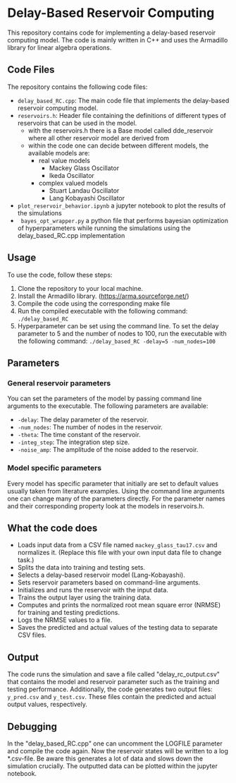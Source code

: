 # Delay-Based Reservoir Computing

This repository contains code for implementing a delay-based reservoir computing model. The code is mainly written in C++ and uses the Armadillo library for linear algebra operations.

## Code Files

The repository contains the following code files:

- `delay_based_RC.cpp`: The main code file that implements the delay-based reservoir computing model.
- `reservoirs.h`: Header file containing the definitions of different types of reservoirs that can be used in the model.
    - with the reservoirs.h there is a Base model called dde_reservoir where all other reservoir model are derived from 
    - within the code one can decide between different models, the available models are:
        - real value models
            - Mackey Glass Oscillator
            - Ikeda Oscillator
        - complex valued models
            - Stuart Landau Oscillator
            - Lang Kobayashi Oscillator    
- `plot_reservoir_behavior.ipynb` a jupyter notebook to plot the results of the simulations
- ` bayes_opt_wrapper.py` a python file that performs bayesian optimization of hyperparameters while running the simulations using the delay_based_RC.cpp implementation 

## Usage

To use the code, follow these steps:

1. Clone the repository to your local machine.
2. Install the Armadillo library. (https://arma.sourceforge.net/)
3. Compile the code using the corresponding make file
4. Run the compiled executable with the following command: `./delay_based_RC`
5. Hyperparameter can be set using the command line. To set the delay parameter to 5 and the number of nodes to 100, run the executable with the following command: `./delay_based_RC -delay=5 -num_nodes=100`

## Parameters
### General reservoir parameters
You can set the parameters of the model by passing command line arguments to the executable. The following parameters are available:

- `-delay`: The delay parameter of the reservoir.
- `-num_nodes`: The number of nodes in the reservoir.
- `-theta`: The time constant of the reservoir.
- `-integ_step`: The integration step size.
- `-noise_amp`: The amplitude of the noise added to the reservoir.

### Model specific parameters
Every model has specific parameter that initially are set to default values usually taken from literature examples. Using the command line arguments one can change many of the parameters directly. For the parameter names and their corresponding property look at the models in reservoirs.h. 

## What the code does

- Loads input data from a CSV file named `mackey_glass_tau17.csv` and normalizes it. (Replace this file with your own input data file to change task.)
- Splits the data into training and testing sets.
- Selects a delay-based reservoir model (Lang-Kobayashi).
- Sets reservoir parameters based on command-line arguments.
- Initializes and runs the reservoir with the input data.
- Trains the output layer using the training data.
- Computes and prints the normalized root mean square error (NRMSE) for training and testing predictions.
- Logs the NRMSE values to a file.
- Saves the predicted and actual values of the testing data to separate CSV files.

## Output
The code runs the simulation and save a file called "delay_rc_output.csv" that contains the model and reservoir parameter such as the training and testing performance. Additionally, the code generates two output files: `y_pred.csv` and `y_test.csv`. These files contain the predicted and actual output values, respectively.

## Debugging
In the "delay_based_RC.cpp" one can uncomment the LOGFILE parameter and compile the code again. Now the reservoir states will be written to a log *.csv-file. Be aware this generates a lot of data and slows down the simulation crucially. The outputted data can be plotted within the jupyter notebook. 
